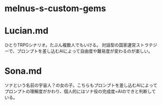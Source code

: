 # melnus-s-custom-gems
# Lucian.md
ひとりTRPGシナリオ。たぶん複数人でもいける。
対話型の国家運営ストラテジーで、プロンプトを差し込むAIによって自由度や難易度が変わるのが楽しい。

# Sona.md
ソナという名前の宇宙人？の女の子。こちらもプロンプトを差し込むAIによってプロンプトの理解度がかわり、個人的にはソナ役の完成度=AIのできと判断している。
